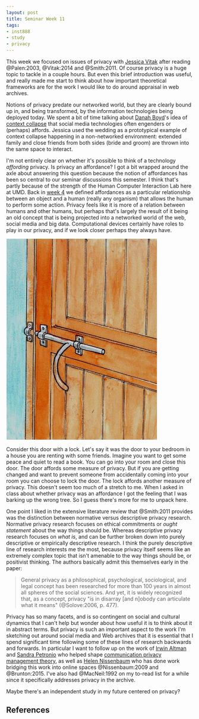 ```yaml
---
layout: post
title: Seminar Week 11
tags:
- inst888
- study
- privacy
---
```



This week we focused on issues of privacy with [Jessica Vitak] after reading @Palen:2003, @Vitak:2014 and @Smith:2011. Of course privacy is a huge topic to tackle in a couple hours. But even this brief introduction was useful, and really made me start to think about how important theoretical frameworks are for the work I would like to do around appraisal in web archives.

Notions of privacy predate our networked world, but they are clearly bound up in, and being transformed, by the information technologies being deployed today. We spent a bit of time talking about [Danah Boyd]'s idea of [context collapse] that social media technologies often engenders or (perhaps) affords. Jessica used the wedding as a prototypical example of context collapse happening in a non-networked environment: extended family and close friends from both sides (bride and groom) are thrown into the same space to interact.

I'm not entirely clear on whether it's possible to think of a technology *affording* privacy. Is privacy an affordance? I got a bit wrapped around the axle about answering this question because the notion of affordances has been so central to our seminar discussions this semester. I think that's partly because of the strength of the Human Computer Interaction Lab here at UMD. Back in [week 4] we defined affordances as a particular relationship between an object and a human (really any organism) that allows the human to perform some action. Privacy feels like it is more of a relation between humans and other humans, but perhaps that's largely the result of it being an old concept that is being projected into a networked world of the web, social media and big data. Computational devices certainly have roles to play in our privacy, and if we look closer perhaps they always have. 

<a href="https://commons.wikimedia.org/wiki/File:Door_lock_which_is_easier_to_grip_(Tanzania)_(5601465732).jpg"><img class="img-fluid center-block" src="/images/door.jpg"></a>

Consider this door with a lock. Let's say it was the door to your bedroom in a house you are renting with some friends. Imagine you want to get some peace and quiet to read a book. You can go into your room and close this door. The door affords some measure of privacy. But if you are getting changed and want to prevent someone from accidentally coming into your room you can choose to lock the door. The lock affords another measure of privacy. This doesn't seem too much of a stretch to me. When I asked in class about whether privacy was an affordance I got the feeling that I was barking up the wrong tree. So I guess there's more for me to unpack here.

One point I liked in the extensive literature review that @Smith:2011 provides was the distinction between normative versus descriptive privacy research. Normative privacy research focuses on ethical commitments or *ought statement* about the way things should be. Whereas descriptive privacy research focuses on *what is*, and can be further broken down into purely descriptive or empirically descriptive research. I think the purely descriptive line of research interests me the most, because privacy itself seems like an extremely complex topic that isn't amenable to the way things should be, or positivist thinking. The authors basically admit this themselves early in the paper:

> General privacy as a philosophical, psychological, sociological, and legal concept has been researched for more than 100 years in almost all spheres of the social sciences. And yet, it is widely recognized that, as a concept, privacy "is in disarray [and n]obody can articulate what it means" (@Solove:2006, p. 477).

Privacy has so many facets, and is so contingent on social and cultural dynamics that I can't help but wonder about how useful it is to think about it in abstract terms. But privacy is such an important aspect to the work I'm sketching out around social media and Web archives that it is essential that I spend significant time following some of these lines of research backwards and forwards. In particular I want to follow up on the work of [Irwin Altman] and [Sandra Petronio] who helped shape [communication privacy management theory], as well as [Helen Nissenbaum] who has done work bridging this work into online spaces @Nissenbaum:2009 and @Brunton:2015. I've also had @MacNeil:1992 on my to-read list for a while since it specifically addresses privacy in the archive.

Maybe there's an independent study in my future centered on privacy?

## References

[Jessica Vitak]: http://ischool.umd.edu/faculty-staff/jessica-vitak
[context collapse]: http://www.zephoria.org/thoughts/archives/2013/12/08/coining-context-collapse.html
[week 4]: http://inkdroid.org/2015/09/30/seminar-04/
[Danah Boyd]: https://twitter.com/zephoria
[Sandra Petronio]: https://iupui.academia.edu/SandraPetronio
[communication privacy management theory]: https://en.wikipedia.org/wiki/Communication_privacy_management_theory
[Irwin Altman]: https://en.wikipedia.org/wiki/Irwin_Altman
[Helen Nissenbaum]: https://en.wikipedia.org/wiki/Helen_Nissenbaum
[Privacy in Context]: http://www.sup.org/books/title/?id=8862
[Obfuscation: A User's Guide for Privacy and Protest]: https://mitpress.mit.edu/books/obfuscation
[Without Consent: The Ethics of Disclosing Personal Information in Public Archives]: http://saa.archivists.org/store/without-consent-the-ethics-of-disclosing-personal-information-in-public-archive/183/
[Heather MacNeil]: http://current.ischool.utoronto.ca/faculty/heather-macneil
